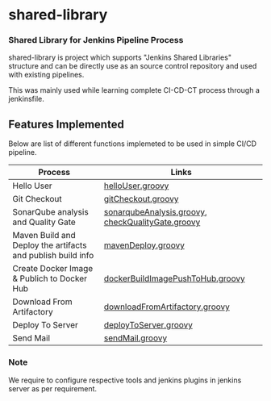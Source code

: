 # shared-library
### Shared Library for Jenkins Pipeline Process

shared-library is project which supports "Jenkins Shared Libraries" structure and can be directly use as an source control repository and used with existing pipelines.

This was mainly used while learning complete CI-CD-CT process through a jenkinsfile. 

## Features Implemented

Below are list of different functions implemeted to be used in simple CI/CD pipeline.

| Process | Links |
| ------ | ------ |
| Hello User | [helloUser.groovy](vars/helloUser.groovy) |
| Git Checkout | [gitCheckout.groovy](vars/gitCheckout.groovy) |
| SonarQube analysis and Quality Gate | [sonarqubeAnalysis.groovy](vars/sonarqubeAnalysis.groovy), [checkQualityGate.groovy](vars/checkQualityGate.groovy) |
| Maven Build and Deploy the artifacts and publish build info | [mavenDeploy.groovy](vars/mavenDeploy.groovy) |
| Create Docker Image & Publich to Docker Hub | [dockerBuildImagePushToHub.groovy](vars/dockerBuildImagePushToHub.groovy) |
| Download From Artifactory | [downloadFromArtifactory.groovy](vars/downloadFromArtifactory.groovy) |
| Deploy To Server | [deployToServer.groovy](vars/deployToServer.groovy) |
| Send Mail | [sendMail.groovy](vars/sendMail.groovy) |


### Note
We require to configure respective tools and jenkins plugins in jenkins server as per requirement. 
